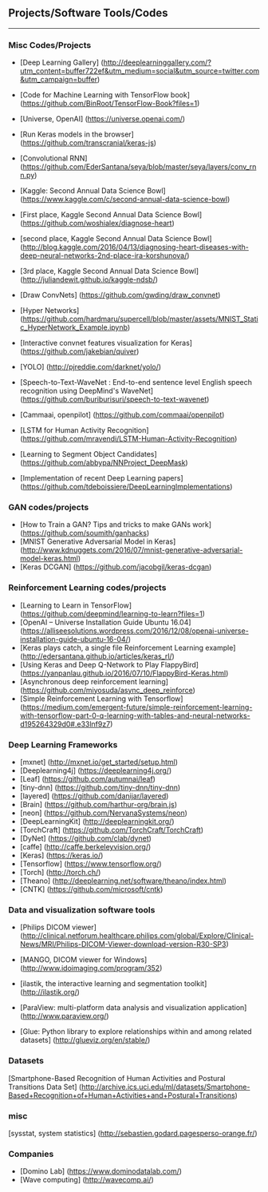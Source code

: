 
## Projects/Software Tools/Codes
-------------


### Misc Codes/Projects
* [Deep Learning Gallery] (http://deeplearninggallery.com/?utm_content=buffer722ef&utm_medium=social&utm_source=twitter.com&utm_campaign=buffer)
* [Code for Machine Learning with TensorFlow book] (https://github.com/BinRoot/TensorFlow-Book?files=1)
* [Universe, OpenAI] (https://universe.openai.com/)
* [Run Keras models in the browser] (https://github.com/transcranial/keras-js)
* [Convolutional RNN] (https://github.com/EderSantana/seya/blob/master/seya/layers/conv_rnn.py)
* [Kaggle: Second Annual Data Science Bowl] (https://www.kaggle.com/c/second-annual-data-science-bowl)
* [First place, Kaggle Second Annual Data Science Bowl] (https://github.com/woshialex/diagnose-heart)
* [second place, Kaggle Second Annual Data Science Bowl] (http://blog.kaggle.com/2016/04/13/diagnosing-heart-diseases-with-deep-neural-networks-2nd-place-ira-korshunova/)
* [3rd place, Kaggle Second Annual Data Science Bowl] (http://juliandewit.github.io/kaggle-ndsb/)
* [Draw ConvNets] (https://github.com/gwding/draw_convnet)

* [Hyper Networks] (https://github.com/hardmaru/supercell/blob/master/assets/MNIST_Static_HyperNetwork_Example.ipynb)

* [Interactive convnet features visualization for Keras] (https://github.com/jakebian/quiver)

* [YOLO] (http://pjreddie.com/darknet/yolo/)

* [Speech-to-Text-WaveNet : End-to-end sentence level English speech recognition using DeepMind's WaveNet] (https://github.com/buriburisuri/speech-to-text-wavenet)

* [Cammaai, openpilot] (https://github.com/commaai/openpilot)

* [LSTM for Human Activity Recognition] (https://github.com/mravendi/LSTM-Human-Activity-Recognition)

* [Learning to Segment Object Candidates] (https://github.com/abbypa/NNProject_DeepMask)

* [Implementation of recent Deep Learning papers] (https://github.com/tdeboissiere/DeepLearningImplementations)


### GAN codes/projects
* [How to Train a GAN? Tips and tricks to make GANs work] (https://github.com/soumith/ganhacks)
* [MNIST Generative Adversarial Model in Keras] (http://www.kdnuggets.com/2016/07/mnist-generative-adversarial-model-keras.html)
* [Keras DCGAN] (https://github.com/jacobgil/keras-dcgan)



### Reinforcement Learning codes/projects
* [Learning to Learn in TensorFlow] (https://github.com/deepmind/learning-to-learn?files=1)
* [OpenAI – Universe Installation Guide Ubuntu 16.04] (https://alliseesolutions.wordpress.com/2016/12/08/openai-universe-installation-guide-ubuntu-16-04/)
* [Keras plays catch, a single file Reinforcement Learning example] (http://edersantana.github.io/articles/keras_rl/)
* [Using Keras and Deep Q-Network to Play FlappyBird] (https://yanpanlau.github.io/2016/07/10/FlappyBird-Keras.html)
* [Asynchronous deep reinforcement learning] (https://github.com/miyosuda/async_deep_reinforce)
* [Simple Reinforcement Learning with Tensorflow] (https://medium.com/emergent-future/simple-reinforcement-learning-with-tensorflow-part-0-q-learning-with-tables-and-neural-networks-d195264329d0#.e33lnf9z7)



### Deep Learning Frameworks
* [mxnet] (http://mxnet.io/get_started/setup.html)
* [Deeplearning4j] (https://deeplearning4j.org/)
* [Leaf] (https://github.com/autumnai/leaf)
* [tiny-dnn] (https://github.com/tiny-dnn/tiny-dnn)
* [layered] (https://github.com/danijar/layered)
* [Brain] (https://github.com/harthur-org/brain.js)
* [neon] (https://github.com/NervanaSystems/neon)
* [DeepLearningKit] (http://deeplearningkit.org/)
* [TorchCraft] (https://github.com/TorchCraft/TorchCraft)
* [DyNet] (https://github.com/clab/dynet)
* [caffe] (http://caffe.berkeleyvision.org/)
* [Keras] (https://keras.io/)
* [Tensorflow] (https://www.tensorflow.org/)
* [Torch] (http://torch.ch/)
* [Theano] (http://deeplearning.net/software/theano/index.html)
* [CNTK] (https://github.com/microsoft/cntk)


### Data and visualization software tools

* [Philips DICOM viewer] (http://clinical.netforum.healthcare.philips.com/global/Explore/Clinical-News/MRI/Philips-DICOM-Viewer-download-version-R30-SP3)
* [MANGO, DICOM viewer for Windows] (http://www.idoimaging.com/program/352)
* [ilastik, the interactive learning and segmentation toolkit] (http://ilastik.org/)

* [ParaView: multi-platform data analysis and visualization application] (http://www.paraview.org/)

* [Glue: Python library to explore relationships within and among related datasets] (http://glueviz.org/en/stable/)


### Datasets
[Smartphone-Based Recognition of Human Activities and Postural Transitions Data Set] (http://archive.ics.uci.edu/ml/datasets/Smartphone-Based+Recognition+of+Human+Activities+and+Postural+Transitions)


### misc

[sysstat, system statistics] (http://sebastien.godard.pagesperso-orange.fr/)


### Companies

* [Domino Lab] (https://www.dominodatalab.com/)
* [Wave computing] (http://wavecomp.ai/)


